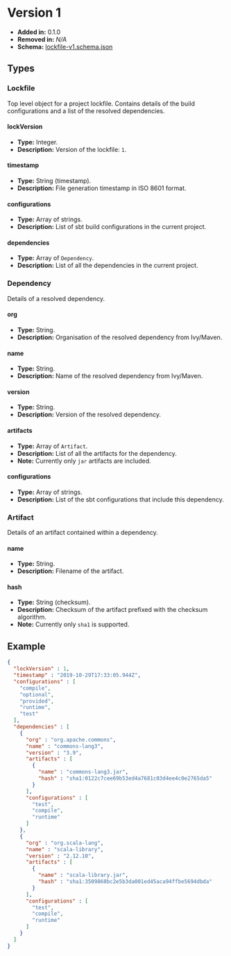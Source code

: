 # Version 1

* **Added in:** 0.1.0
* **Removed in:** _N/A_
* **Schema:** [lockfile-v1.schema.json](../lockfile-v1.schema.json)

## Types

### Lockfile

Top level object for a project lockfile. Contains details of the build configurations and a list of the resolved
dependencies.

#### lockVersion

* **Type:** Integer.
* **Description:** Version of the lockfile: `1`.

#### timestamp

* **Type:** String (timestamp).
* **Description:** File generation timestamp in ISO 8601 format.

#### configurations

* **Type:** Array of strings.
* **Description:** List of sbt build configurations in the current project.

#### dependencies

* **Type:** Array of `Dependency`.
* **Description:** List of all the dependencies in the current project. 

### Dependency

Details of a resolved dependency.

#### org

* **Type:** String.
* **Description:** Organisation of the resolved dependency from Ivy/Maven.

#### name

* **Type:** String.
* **Description:** Name of the resolved dependency from Ivy/Maven. 

#### version

* **Type:** String.
* **Description:** Version of the resolved dependency.

#### artifacts

* **Type:** Array of `Artifact`.
* **Description:** List of all the artifacts for the dependency.
* **Note:** Currently only `jar` artifacts are included.

#### configurations

* **Type:** Array of strings.
* **Description:** List of the sbt configurations that include this dependency.

### Artifact

Details of an artifact contained within a dependency.

#### name

* **Type:** String.
* **Description:** Filename of the artifact.

#### hash

* **Type:** String (checksum).
* **Description:** Checksum of the artifact prefixed with the checksum algorithm.
* **Note:** Currently only `sha1` is supported.

## Example

```json
{
  "lockVersion" : 1,
  "timestamp" : "2019-10-29T17:33:05.944Z",
  "configurations" : [
    "compile",
    "optional",
    "provided",
    "runtime",
    "test"
  ],
  "dependencies" : [
    {
      "org" : "org.apache.commons",
      "name" : "commons-lang3",
      "version" : "3.9",
      "artifacts" : [
        {
          "name" : "commons-lang3.jar",
          "hash" : "sha1:0122c7cee69b53ed4a7681c03d4ee4c0e2765da5"
        }
      ],
      "configurations" : [
        "test",
        "compile",
        "runtime"
      ]
    },
    {
      "org" : "org.scala-lang",
      "name" : "scala-library",
      "version" : "2.12.10",
      "artifacts" : [
        {
          "name" : "scala-library.jar",
          "hash" : "sha1:3509860bc2e5b3da001ed45aca94ffbe5694dbda"
        }
      ],
      "configurations" : [
        "test",
        "compile",
        "runtime"
      ]
    }
  ]
}
```